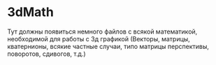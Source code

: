 # 3dMath
Тут должны появиться немного файлов с всякой математикой, необходимой для работы с 3д графикой
(Векторы, матрицы, кватернионы, всякие частные случаи, типо матрицы перспективы, поворотов, сдивогов, т.д.)